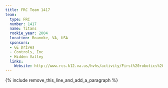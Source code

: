 ```yaml
---
title: FRC Team 1417
team:
  type: FRC
  number: 1417
  name: Titans
  rookie_year: 2004
  location: Roanoke, VA, USA
  sponsors:
  - GE Drives
  - Controls, Inc
  - Hidden Valley
  links:
    Website: http://www.rcs.k12.va.us/hvhs/activity/First%20robotics%202004.htm
---
```


{% include remove_this_line_and_add_a_paragraph %}